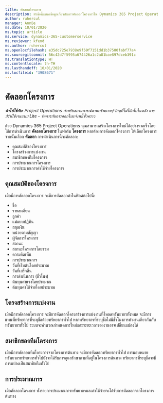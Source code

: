 ```yaml
---
title: คัดลอกโครงการ
description: หัวข้อนี้แสดงข้อมูลเกี่ยวกับการคัดลอกโครงการใน Dynamics 365 Project Operations
author: ruhercul
manager: AnnBe
ms.date: 10/01/2020
ms.topic: article
ms.service: dynamics-365-customerservice
ms.reviewer: kfend
ms.author: ruhercul
ms.openlocfilehash: e35dc725e7938e9f59f7151dd1b37500fabf77a4
ms.sourcegitcommit: 56c42d7f5995a674426a1c2a81bae897dceb391c
ms.translationtype: HT
ms.contentlocale: th-TH
ms.lasthandoff: 10/01/2020
ms.locfileid: "3908671"
---
```

# <a name="copy-a-project"></a>คัดลอกโครงการ

_**นำไปใช้กับ:** Project Operations สำหรับสถานการณ์ตามทรัพยากร/วัสดุที่ไม่ได้เก็บในคลัง การปรับใช้งานแบบ Lite - จัดการกับการออกใบแจ้งหนี้ชั่วคราว_

ด้วย Dynamics 365 Project Operations คุณสามารถสร้างโครงการใหม่ได้อย่างรวดเร็วโดยใช้การดำเนินการ **คัดลอกโครงการ** ในฟอร์ม **โครงการ** หากต้องการคัดลอกโครงการ ให้เลือกโครงการ จากนั้นเลือก **คัดลอก** การดำเนินการนี้จะคัดลอก:

- คุณสมบัติของโครงการ
- โครงสร้างการแบ่งงาน
- สมาชิกของทีมโครงการ
- การประมาณการโครงการ
- การประมาณการค่าใช้จ่ายโครงการ

## <a name="project-properties"></a>คุณสมบัติของโครงการ

เมื่อมีการคัดลอกโครงการ จะมีการคัดลอกค่าในฟิลด์ต่อไปนี้:

- ชื่อ
- รายละเอียด
- ลูกค้า
- แม่แบบปฏิทิน
- สกุลเงิน
- หน่วยตามสัญญา
- ผู้จัดการโครงการ
- สถานะ
- สถานะโครงการโดยรวม
- ความคิดเห็น
- การประมาณการ
- วันที่เริ่มต้นโดยประมาณ
- วันที่เสร็จสิ้น
- การดำเนินการ (ชั่วโมง)
- ต้นทุนค่าแรงโดยประมาณ
- ต้นทุนค่าใช้จ่ายโดยประมาณ

## <a name="work-breakdown-structure"></a>โครงสร้างการแบ่งงาน

เมื่อมีการคัดลอกโครงการ จะมีการคัดลอกโครงสร้างการแบ่งงานที่โหลดทรัพยากรทั้งหมด จะมีการแทนที่ทรัพยากรที่ระบุชื่อด้วยทรัพยากรทั่วไป หากทรัพยากรที่ระบุชื่อไม่มีชั่วโมงการทำงานเดียวกันกับทรัพยากรทั่วไป ระบบจะคำนวณกำหนดการใหม่และระยะเวลาของงานอาจเปลี่ยนแปลงได้

## <a name="project-team-members"></a>สมาชิกของทีมโครงการ

เมื่อมีการคัดลอกทีมโครงการจากโครงการต้นทาง จะมีการคัดลอกทรัพยากรทั่วไป การมอบหมายทรัพยากรทรัพยากรทั่วไปยังจะได้รับการดูแลรักษาตามที่อยู่ในโครงการต้นทาง ทรัพยากรที่ระบุชื่อจะมีการแปลงเป็นสมาชิกทีมทั่วไป

## <a name="estimates"></a>การประมาณการ

เมื่อคัดลอกโครงการ ทั้งรายการประมาณการทรัพยากรและค่าใช้จ่ายจะได้รับการคัดลอกจากโครงการต้นทาง